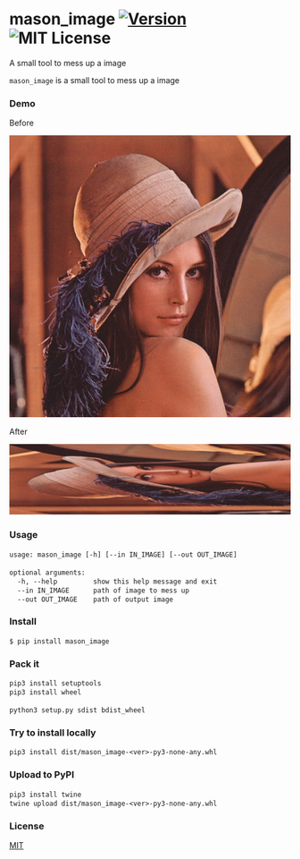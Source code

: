 # mason_image [![Version][version-badge]][version-link] ![MIT License][license-badge]
A small tool to mess up a image

`mason_image` is a small tool to mess up a image


### Demo

Before

![](https://raw.githubusercontent.com/Mason-Lin/mason_image/master/lenna_in.jpg)

After

![](https://raw.githubusercontent.com/Mason-Lin/mason_image/master/lenna_out.jpg)


### Usage

```
usage: mason_image [-h] [--in IN_IMAGE] [--out OUT_IMAGE]

optional arguments:
  -h, --help         show this help message and exit
  --in IN_IMAGE      path of image to mess up
  --out OUT_IMAGE    path of output image
```

### Install

```
$ pip install mason_image
```


### Pack it
```
pip3 install setuptools
pip3 install wheel

python3 setup.py sdist bdist_wheel
```


### Try to install locally
```
pip3 install dist/mason_image-<ver>-py3-none-any.whl
```


### Upload to PyPI
```
pip3 install twine
twine upload dist/mason_image-<ver>-py3-none-any.whl
```


### License

[MIT](https://github.com/Mason-Lin/mason_image/blob/master/LICENSE)

[version-badge]:   https://img.shields.io/badge/version-0.1.5-brightgreen.svg
[version-link]:    https://pypi.python.org/pypi/mason_image/
[license-badge]:   https://img.shields.io/github/license/Mason-Lin/mason_image.svg



